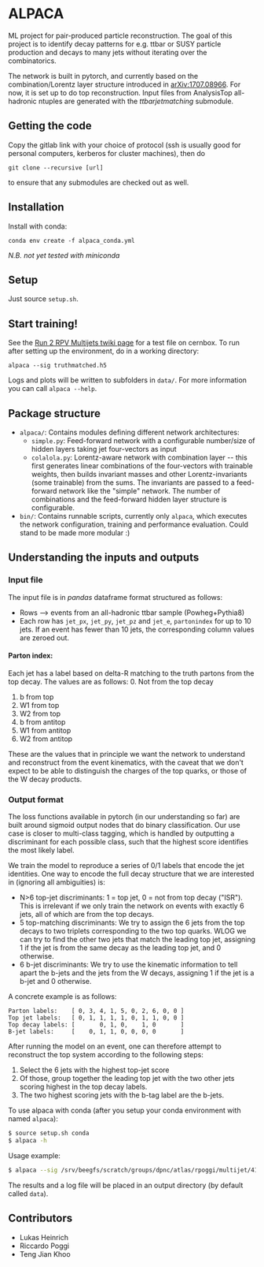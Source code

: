 ALPACA
======

ML project for pair-produced particle reconstruction.
The goal of this project is to identify decay patterns for e.g. ttbar or SUSY particle production and decays to many jets without iterating over the combinatorics.

The network is built in pytorch, and currently based on the combination/Lorentz layer structure introduced in [arXiv:1707.08966](https://arxiv.org/abs/1707.08966).
For now, it is set up to do top reconstruction.
Input files from AnalysisTop all-hadronic ntuples are generated with the *ttbarjetmatching* submodule.


Getting the code
----------------
Copy the gitlab link with your choice of protocol (ssh is usually good for personal computers, kerberos for cluster machines), then do
```
git clone --recursive [url]
```
to ensure that any submodules are checked out as well.


Installation
------------
Install with conda:
```
conda env create -f alpaca_conda.yml
```
*N.B. not yet tested with miniconda*


Setup
-----
Just source `setup.sh`.


Start training!
---------------
See the [Run 2 RPV Multijets twiki page](https://twiki.cern.ch/twiki/bin/view/AtlasProtected/RpvMultiJetFullRun2) for a test file on cernbox. To run after setting up the environment, do in a working directory:
```
alpaca --sig truthmatched.h5
```
Logs and plots will be written to subfolders in `data/`. For more information you can call `alpaca --help`.


Package structure
-----------------
  - `alpaca/`: Contains modules defining different network architectures:
    - `simple.py`: Feed-forward network with a configurable number/size of hidden layers taking jet four-vectors as input
    - `colalola.py`: Lorentz-aware network with combination layer -- this first generates linear combinations of the four-vectors with trainable weights, then builds invariant masses and other Lorentz-invariants (some trainable) from the sums. The invariants are passed to a feed-forward network like the "simple" network. The number of combinations and the feed-forward hidden layer structure is configurable.
  - `bin/`: Contains runnable scripts, currently only `alpaca`, which executes the network configuration, training and performance evaluation. Could stand to be made more modular :)


Understanding the inputs and outputs
------------------------------------
### Input file
The input file is in *pandas* dataframe format structured as follows:
  - Rows --> events from an all-hadronic ttbar sample (Powheg+Pythia8)
  - Each row has `jet_px`, `jet_py`, `jet_pz` and `jet_e`, `partonindex` for up to 10 jets. If an event has fewer than 10 jets, the corresponding column values are zeroed out.

#### Parton index:
Each jet has a label based on delta-R matching to the truth partons from the top decay. The values are as follows:
  0. Not from the top decay
  1. b from top
  2. W1 from top
  3. W2 from top
  4. b from antitop
  5. W1 from antitop
  6. W2 from antitop

These are the values that in principle we want the network to understand and reconstruct from the event kinematics, with the caveat that we don't expect to be able to distinguish the charges of the top quarks, or those of the W decay products.

### Output format
The loss functions available in pytorch (in our understanding so far) are built around sigmoid output nodes that do binary classification. Our use case is closer to multi-class tagging, which is handled by outputting a discriminant for each possible class, such that the highest score identifies the most likely label.

We train the model to reproduce a series of 0/1 labels that encode the jet identities. One way to encode the full decay structure that we are interested in (ignoring all ambiguities) is:
  - N>6 top-jet discriminants: 1 = top jet, 0 = not from top decay ("ISR"). This is irrelevant if we only train the network on events with exactly 6 jets, all of which are from the top decays.
  - 5 top-matching discriminants: We try to assign the 6 jets from the top decays to two triplets corresponding to the two top quarks. WLOG we can try to find the other two jets that match the leading top jet, assigning 1 if the jet is from the same decay as the leading top jet, and 0 otherwise.
  - 6 b-jet discriminants: We try to use the kinematic information to tell apart the b-jets and the jets from the W decays, assigning 1 if the jet is a b-jet and 0 otherwise.

A concrete example is as follows:
```
Parton labels:    [ 0, 3, 4, 1, 5, 0, 2, 6, 0, 0 ]
Top jet labels:   [ 0, 1, 1, 1, 1, 0, 1, 1, 0, 0 ]
Top decay labels: [       0, 1, 0,    1, 0       ]
B-jet labels:     [    0, 1, 1, 0, 0, 0, 0       ]
```

After running the model on an event, one can therefore attempt to reconstruct the top system according to the following steps:
  1. Select the 6 jets with the highest top-jet score
  2. Of those, group together the leading top jet with the two other jets scoring highest in the top decay labels.
  3. The two highest scoring jets with the b-tag label are the b-jets.


To use alpaca with conda (after you setup your conda environment with named `alpaca`):
```bash
$ source setup.sh conda
$ alpaca -h
```

Usage example:

```bash
$ alpaca --sig /srv/beegfs/scratch/groups/dpnc/atlas/rpoggi/multijet/410471_6jexcl_2bjets_merged_mc_xs34.root --bkg /srv/beegfs/scratch/groups/dpnc/atlas/rpoggi/multijet/background_merged_a0b0_data_xs34.root
```

The results and a log file will be placed in an output directory (by default called `data`).


Contributors
------------
- Lukas Heinrich
- Riccardo Poggi
- Teng Jian Khoo

